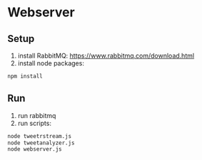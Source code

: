 # Webserver

## Setup

1. install RabbitMQ: https://www.rabbitmq.com/download.html
2. install node packages: 
```bash
npm install
```

## Run

1. run rabbitmq
2. run scripts:

```bash
node tweetrstream.js
node tweetanalyzer.js
node webserver.js
```